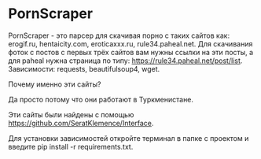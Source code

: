 # PornScraper
PornScraper - это парсер для скачивая порно с таких сайтов как: erogif.ru, hentaicity.com, eroticaxxx.ru, rule34.paheal.net. Для скачивания фоток с постов с первых трёх сайтов вам нужны ссылки на эти посты, а для paheal нужна страница по типу: https://rule34.paheal.net/post/list.
Зависимости: requests, beautifulsoup4, wget.

Почему именно эти сайты?

Да просто потому что они работают в Туркменистане.

Эти сайты были найдены с помощью https://github.com/SeratKlemence/Interface.

Для установки зависимостей откройте терминал в папке с проектом и введите pip install -r requirements.txt.
